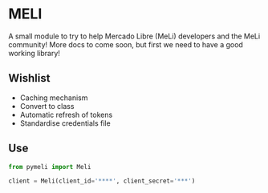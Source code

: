 # MELI

A small module to try to help Mercado Libre (MeLi) developers and the MeLi community! More docs to come soon, but first we need to have a good working library! 

## Wishlist

* Caching mechanism
* Convert to class
* Automatic refresh of tokens
* Standardise credentials file

## Use

```python
from pymeli import Meli

client = Meli(client_id='****', client_secret='***')

```